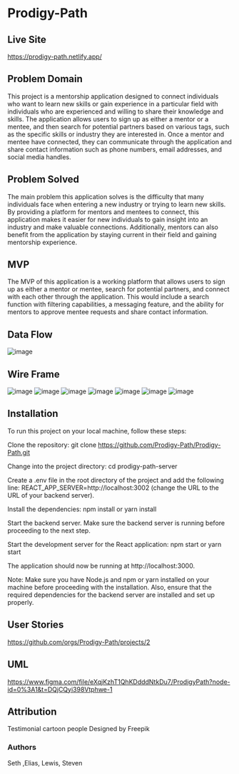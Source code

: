 <!-- @format -->

# Prodigy-Path

## Live Site

https://prodigy-path.netlify.app/

## Problem Domain

This project is a mentorship application designed to connect individuals who want to learn new skills or gain experience in a particular field with individuals who are experienced and willing to share their knowledge and skills. The application allows users to sign up as either a mentor or a mentee, and then search for potential partners based on various tags, such as the specific skills or industry they are interested in. Once a mentor and mentee have connected, they can communicate through the application and share contact information such as phone numbers, email addresses, and social media handles.

## Problem Solved

The main problem this application solves is the difficulty that many individuals face when entering a new industry or trying to learn new skills. By providing a platform for mentors and mentees to connect, this application makes it easier for new individuals to gain insight into an industry and make valuable connections. Additionally, mentors can also benefit from the application by staying current in their field and gaining mentorship experience.

## MVP

The MVP of this application is a working platform that allows users to sign up as either a mentor or mentee, search for potential partners, and connect with each other through the application. This would include a search function with filtering capabilities, a messaging feature, and the ability for mentors to approve mentee requests and share contact information.

## Data Flow
![image](https://user-images.githubusercontent.com/105423307/216651607-815a05d4-2d91-402c-b1a9-ca18c7368bf6.png)

## Wire Frame
![image](https://user-images.githubusercontent.com/105423307/216466234-8c3cf45f-2251-4581-b646-6a62b8dcd286.png)
![image](https://user-images.githubusercontent.com/105423307/216466292-6292d7f8-a4b3-4e75-b6ff-ffa6d28caaf3.png)
![image](https://user-images.githubusercontent.com/105423307/216466336-25d730a2-2d79-45e0-916e-e75d43aeebcd.png)
![image](https://user-images.githubusercontent.com/105423307/216466433-7e981950-74aa-4ae5-9b67-15969050a2ad.png)
![image](https://user-images.githubusercontent.com/105423307/216466523-6602d186-4024-4743-808e-f4363fb11948.png)
![image](https://user-images.githubusercontent.com/105423307/216466583-b834ba47-183b-4e50-84fd-d055948d9556.png)
![image](https://user-images.githubusercontent.com/105423307/216466625-aa50afec-dad7-48f4-b5a9-25baab4ecf33.png)


## Installation

To run this project on your local machine, follow these steps:

Clone the repository: git clone https://github.com/Prodigy-Path/Prodigy-Path.git

Change into the project directory: cd prodigy-path-server

Create a .env file in the root directory of the project and add the following line: REACT_APP_SERVER=http://localhost:3002 (change the URL to the URL of your backend server).

Install the dependencies: npm install or yarn install

Start the backend server. Make sure the backend server is running before proceeding to the next step.

Start the development server for the React application: npm start or yarn start

The application should now be running at http://localhost:3000.

Note: Make sure you have Node.js and npm or yarn installed on your machine before proceeding with the installation. Also, ensure that the required dependencies for the backend server are installed and set up properly.

## User Stories

https://github.com/orgs/Prodigy-Path/projects/2

## UML

https://www.figma.com/file/eXqjKzhT1QhKDdddNtkDu7/ProdigyPath?node-id=0%3A1&t=DQjCQyi398Vtphwe-1

## Attribution

Testimonial cartoon people Designed by Freepik

### Authors

Seth ,Elias, Lewis, Steven
